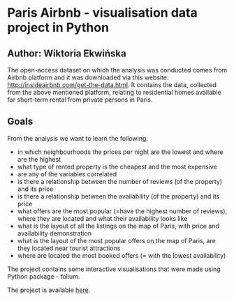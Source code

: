 
# Paris Airbnb - visualisation data project in Python 

## Author: Wiktoria Ekwińska


The open-access dataset on which the analysis was conducted comes from Airbnb platform and it was downloaded via this website: http://insideairbnb.com/get-the-data.html. 
It contains the data, collected from the above mentioned platform, relating to residential homes available for short-term rental from private persons in Paris.


## Goals

From the analysis we want to learn the following:
- in which neighbourhoods the prices per night are the lowest and where are the highest 
- what type of rented property is the cheapest and the most expensive
- are any of the variables correlated
- is there a relationship between the number of reviews (of the property) and its price
- is there a relationship between the availability (of the property) and its price
- what offers are the most popular (=have the highest number of reviews), where they are located and what their availability looks like
- what is the layout of all the listings on the map of Paris, with price and availability demonstration
- what is the layout of the most popular offers on the map of Paris, are they located near tourist attractions
- where are located the most booked offers (= with the lowest availability)

The project contains some interactive visualisations that were made using Python package - folium.

The project is available [here](https://Vikiek.github.io/Airbnb-Paris/Airbnb_project.html).

### 
